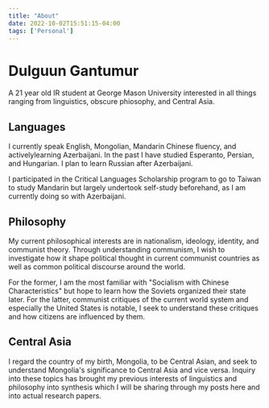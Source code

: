 ```yaml
---
title: "About"
date: 2022-10-02T15:51:15-04:00
tags: ['Personal']
---
```


# Dulguun Gantumur 

A 21 year old IR student at George Mason University interested in all things ranging from linguistics, obscure phiosophy, and Central Asia.

## Languages

I currently speak English, Mongolian,  Mandarin Chinese fluency, and activelylearning Azerbaijani. In the past I have studied Esperanto, Persian, and Hungarian. I plan to learn Russian after Azerbaijani.

I participated in the Critical Languages Scholarship program to go to Taiwan to study Mandarin but largely undertook self-study beforehand, as I am currently doing so with Azerbaijani.

## Philosophy

My current philosophical interests are in nationalism, ideology, identity, and communist theory. Through understanding communism, I wish to investigate how it shape political thought in current communist countries as well as common political discourse around the world.

For the former, I am the most familiar with "Socialism with Chinese Characteristics" but hope to learn how the Soviets organized their state later. For the latter, communist critiques of the current world system and especially the United States is notable, I seek to understand these critiques and how citizens are influenced by them.

## Central Asia

I regard the country of my birth, Mongolia, to be Central Asian, and seek to understand Mongolia's significance to Central Asia and vice versa. Inquiry into these topics has brought my previous interests of linguistics and philosophy into synthesis which I will be sharing through my posts here and into actual research papers.